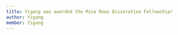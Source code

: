 ```yaml
---
title: Yigang was awarded the Mina Rees Disseration Fellowship! 
author: Yigang
member: Yigang
---
```



